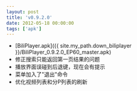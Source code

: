 ```yaml
---
layout: post
title: 'v0.9.2.0'
date: 2012-05-18 00:00:00
tags: ['apk']
---
```

- [BiliPlayer.apk]({{ site.my_path.down_biliplayer }}/BiliPlayer_0.9.2.0_EP60_master.apk)
- 修正搜索只能返回第一页结果的问题
- 播放界面误碰到后退键，现在会有提示
- 菜单加入了"退出"命令
- 优化视频列表和分P列表的刷新

